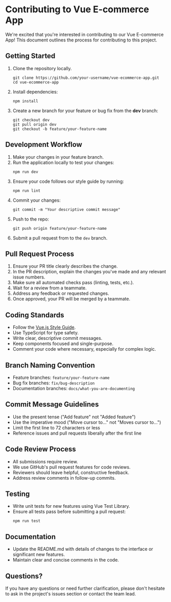 # Contributing to Vue E-commerce App

We're excited that you're interested in contributing to our Vue E-commerce App! This document outlines the process for contributing to this project.

## Getting Started

1. Clone the repository locally.
   ```
   git clone https://github.com/your-username/vue-ecommerce-app.git
   cd vue-ecommerce-app
   ```
2. Install dependencies:
   ```
   npm install
   ```
3. Create a new branch for your feature or bug fix from the **dev** branch:
   ```
   git checkout dev
   git pull origin dev
   git checkout -b feature/your-feature-name
   ```

## Development Workflow

1. Make your changes in your feature branch.
2. Run the application locally to test your changes:
   ```
   npm run dev
   ```
3. Ensure your code follows our style guide by running:
   ```
   npm run lint
   ```
4. Commit your changes:
   ```
   git commit -m "Your descriptive commit message"
   ```
5. Push to the repo:
   ```
   git push origin feature/your-feature-name
   ```
6. Submit a pull request from to the `dev` branch.

## Pull Request Process

1. Ensure your PR title clearly describes the change.
2. In the PR description, explain the changes you've made and any relevant issue numbers.
3. Make sure all automated checks pass (linting, tests, etc.).
4. Wait for a review from a teammate.
5. Address any feedback or requested changes.
6. Once approved, your PR will be merged by a teammate.

## Coding Standards

- Follow the [Vue.js Style Guide](https://vuejs.org/style-guide/).
- Use TypeScript for type safety.
- Write clear, descriptive commit messages.
- Keep components focused and single-purpose.
- Comment your code where necessary, especially for complex logic.

## Branch Naming Convention

- Feature branches: `feature/your-feature-name`
- Bug fix branches: `fix/bug-description`
- Documentation branches: `docs/what-you-are-documenting`

## Commit Message Guidelines

- Use the present tense ("Add feature" not "Added feature")
- Use the imperative mood ("Move cursor to..." not "Moves cursor to...")
- Limit the first line to 72 characters or less
- Reference issues and pull requests liberally after the first line

## Code Review Process

- All submissions require review.
- We use GitHub's pull request features for code reviews.
- Reviewers should leave helpful, constructive feedback.
- Address review comments in follow-up commits.

## Testing

- Write unit tests for new features using Vue Test Library.
- Ensure all tests pass before submitting a pull request:
  ```
  npm run test
  ```

## Documentation

- Update the README.md with details of changes to the interface or significant new features.
- Maintain clear and concise comments in the code.

## Questions?

If you have any questions or need further clarification, please don't hesitate to ask in the project's issues section or contact the team lead.
